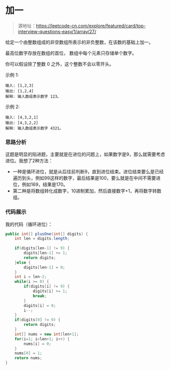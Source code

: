 # 加一
> 源地址：https://leetcode-cn.com/explore/featured/card/top-interview-questions-easy/1/array/27/

给定一个由整数组成的非空数组所表示的非负整数，在该数的基础上加一。

最高位数字存放在数组的首位， 数组中每个元素只存储单个数字。

你可以假设除了整数 0 之外，这个整数不会以零开头。

示例 1:
```
输入: [1,2,3]
输出: [1,2,4]
解释: 输入数组表示数字 123。
```
示例 2:
```
输入: [4,3,2,1]
输出: [4,3,2,2]
解释: 输入数组表示数字 4321。
```

### 思路分析
这题是明显的陷进题，主要就是在进位的问题上，如果数字是9，那么就需要考虑进位。我想了2种方法：
* 一种是循环进位，就是从后往前判断9，直到进位结束。进位结束要么是已经遍历到头，例如99这样的数字，最后结果是100，要么就是在中间不需要进位，例如169，结果是170。
* 第二种是将数组转化成数字，10进制累加，然后直接数字+1，再将数字转数组。

### 代码展示
我的代码（循环进位）：
```java
public int[] plusOne(int[] digits) {
    int len = digits.length;
    
    if(digits[len-1] != 9) {
        digits[len-1] += 1;
        return digits;
    }else {
        digits[len-1] = 0;
    }
    int i = len-2;
    while(i >= 0) {
        if(digits[i] != 9) {
            digits[i] += 1;
            break;
        }
        digits[i] = 0;
        i--;
    }
    if(digits[0] != 0) {
        return digits;
    }
    int[] nums = new int[len+1];
    for(i=1; i<len+1; i++) {
        nums[i] = 0;
    }
    nums[0] = 1;
    return nums;
}
```

